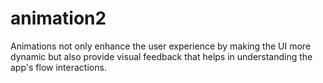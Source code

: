 # animation2

Animations not only enhance the user experience by making the UI more dynamic but also provide visual feedback 
that helps in understanding the app's flow interactions.
